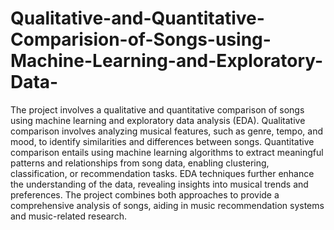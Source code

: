 # Qualitative-and-Quantitative-Comparision-of-Songs-using-Machine-Learning-and-Exploratory-Data-
The project involves a qualitative and quantitative comparison of songs using machine learning and exploratory data analysis (EDA). Qualitative comparison involves analyzing musical features, such as genre, tempo, and mood, to identify similarities and differences between songs. Quantitative comparison entails using machine learning algorithms to extract meaningful patterns and relationships from song data, enabling clustering, classification, or recommendation tasks. EDA techniques further enhance the understanding of the data, revealing insights into musical trends and preferences. The project combines both approaches to provide a comprehensive analysis of songs, aiding in music recommendation systems and music-related research.
